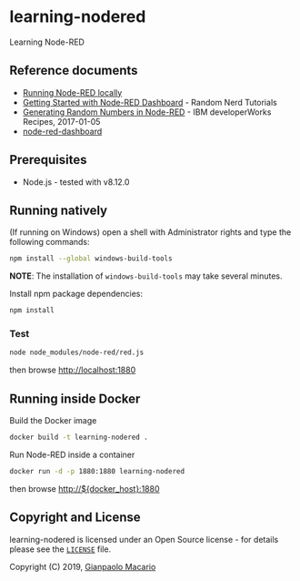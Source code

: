 # learning-nodered

Learning Node-RED

## Reference documents

* [Running Node-RED locally](https://nodered.org/docs/getting-started/local)
* [Getting Started with Node-RED Dashboard](https://randomnerdtutorials.com/getting-started-with-node-red-dashboard/) - Random Nerd Tutorials
* [Generating Random Numbers in Node-RED](https://developer.ibm.com/recipes/tutorials/generating-random-numbers-in-nodered/) - IBM developerWorks Recipes, 2017-01-05
* [node-red-dashboard](https://flows.nodered.org/node/node-red-dashboard)

## Prerequisites

* Node.js - tested with v8.12.0

## Running natively

(If running on Windows) open a shell with Administrator rights and type the following commands:

```bash
npm install --global windows-build-tools
```

**NOTE**: The installation of `windows-build-tools` may take several minutes.

Install npm package dependencies:

```bash
npm install
```

### Test

```bash
node node_modules/node-red/red.js
```

then browse <http://localhost:1880>

## Running inside Docker

Build the Docker image

```bash
docker build -t learning-nodered .
```

Run Node-RED inside a container

```bash
docker run -d -p 1880:1880 learning-nodered
```

then browse <http://${docker_host}:1880>

## Copyright and License

learning-nodered is licensed under an Open Source license - for details please see the [`LICENSE`](LICENSE) file.

Copyright (C) 2019, [Gianpaolo Macario](https://gmacario.github.io/)

<!-- EOF -->

